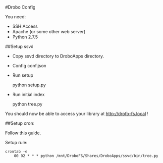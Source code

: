 #Drobo Config

You need:

* SSH Access
* Apache (or some other web server)
* Python 2.7.5

##Setup ssvd

* Copy ssvd directory to DroboApps directory.
* Config conf.json
* Run setup

    python setup.py
		
* Run initial index

    python tree.py
		
You should now be able to access your library at http://drofo-fs.local !

##Setup cron:

Follow [this](http://blog.troyastle.com/2010/06/activate-cron-daemon-on-drobofs.html) guide.

Setup rule:

    crontab -e
		00 02 * * * python /mnt/DroboFS/Shares/DroboApps/ssvd/bin/tree.py